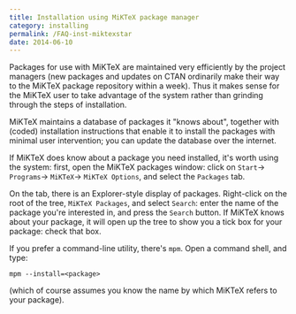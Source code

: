 ```yaml
---
title: Installation using MiKTeX package manager
category: installing
permalink: /FAQ-inst-miktexstar
date: 2014-06-10
---
```


Packages for use with MiKTeX are maintained very efficiently by the
project managers (new packages and updates on CTAN ordinarily
make their way to the MiKTeX package repository within a week).
Thus it makes sense for the MiKTeX user to take advantage of the
system rather than grinding through the steps of installation.

MiKTeX maintains a database of packages it "knows about",
together with (coded) installation instructions that enable it to
install the packages with minimal user intervention; you can update
the database over the internet.

If MiKTeX does know about a package you need installed, it's worth
using the system:
first, open the MiKTeX packages window: click on
  `Start`&rarr;
  `Programs`&rarr;
  `MiKTeX`&rarr;
  `MiKTeX Options`, and select the
  `Packages` tab.

On the tab, there is an Explorer-style display of packages.
Right-click on the root of the tree, `MiKTeX Packages`,
and select `Search`: enter the name of the package you're
interested in, and press the `Search` button.  If
MiKTeX knows about your package, it will open up the tree to show
you a tick box for your package: check that box.

If you prefer a command-line utility, there's `mpm`.  Open a
command shell, and type:
```
mpm --install=<package>
```
(which of course assumes you know the name by which MiKTeX refers to
your package).

